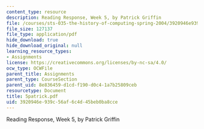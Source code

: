 ```yaml
---
content_type: resource
description: Reading Response, Week 5, by Patrick Griffin
file: /courses/sts-035-the-history-of-computing-spring-2004/3920946e939c56af6c4d45beb0ba8cce_5patrick.pdf
file_size: 127137
file_type: application/pdf
hide_download: true
hide_download_original: null
learning_resource_types:
- Assignments
license: https://creativecommons.org/licenses/by-nc-sa/4.0/
ocw_type: OCWFile
parent_title: Assignments
parent_type: CourseSection
parent_uid: 8e836459-d1cd-f190-d0c4-1a7b25809ceb
resourcetype: Document
title: 5patrick.pdf
uid: 3920946e-939c-56af-6c4d-45beb0ba8cce
---
```

Reading Response, Week 5, by Patrick Griffin